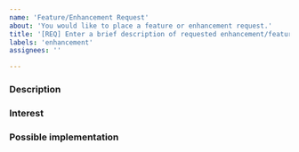 ```yaml
---
name: 'Feature/Enhancement Request'
about: 'You would like to place a feature or enhancement request.'
title: '[REQ] Enter a brief description of requested enhancement/feature'
labels: 'enhancement'
assignees: ''

---
```

<!-- Everything wrote in between such markers before and after this phrase are comments, will not be displayed, and are to be replaced or can be deleted. The rest is to let untouched, except where specified, or your report will be ugly. Use "Preview" tab just above to check how things will be displayed -->
### Description
<!-- Please describe what you would like to be enhanced or added -->

### Interest
<!-- Please describe why/how could this particular enhancement or feature be of interest forr you and/or the community -->

### Possible implementation
<!-- Describe any idea you have on how to implement this feature or enhancement. Put N/A if you do not have any -->
<!-- Do not hesitate to suggest a detailed implementation plan, including code, to be put between back-quotes paragraphs ``` LIKE THIS ``` -->
